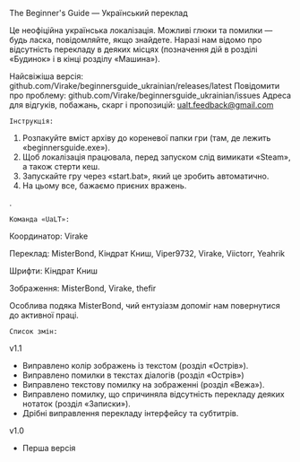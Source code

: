 The Beginner's Guide — Український переклад

Це неофіційна українська локалізація. Можливі глюки та помилки — будь ласка, повідомляйте, якщо знайдете. Наразі нам відомо про відсутність перекладу в деяких місцях (позначення дій в розділі «Будинок» і в кінці розділу «Машина»).

Найсвіжіша версія: github.com/Virake/beginnersguide_ukrainian/releases/latest
Повідомити про проблему: github.com/Virake/beginnersguide_ukrainian/issues
Адреса для відгуків, побажань, скарг і пропозицій: ualt.feedback@gmail.com

	Інструкція:
1) Розпакуйте вміст архіву до кореневої папки гри (там, де лежить «beginnersguide.exe»).
2) Щоб локалізація працювала, перед запуском слід вимикати «Steam», а також стерти кеш.
3) Запускайте гру через «start.bat», який це зробить автоматично.
4) На цьому все, бажаємо приєних вражень.

.

	Команда «UaLT»:
Координатор: Virake

Переклад: MisterBond, Кіндрат Книш, Viper9732, Virake, Viictorr, Yeahrik

Шрифти: Кіндрат Книш

Зображення: MisterBond, Virake, thefir

Особлива подяка MisterBond, чий ентузіазм допоміг нам повернутися до активної праці.

	Список змін:
v1.1
- Виправлено колір зображень із текстом (розділ «Острів»).
- Виправлено помилки в текстах діалогів (розділ «Острів»)
- Виправлено текстову помилку на зображенні (розділ «Вежа»).
- Виправлено помилку, що спричиняла відсутність перекладу деяких нотаток (розділ «Записки»).
- Дрібні виправлення перекладу інтерфейсу та субтитрів.

v1.0
- Перша версія
